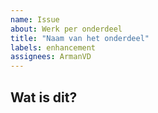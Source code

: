 ```yaml
---
name: Issue
about: Werk per onderdeel
title: "Naam van het onderdeel"
labels: enhancement
assignees: ArmanVD
---
```


## Wat is dit?

<!-- Korte uitleg wat dit onderdeel doet of bevat (max 1-2 zinnen) -->
